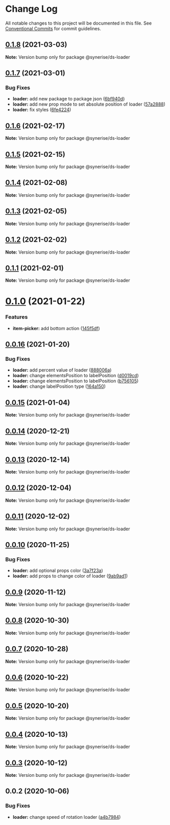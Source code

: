 # Change Log

All notable changes to this project will be documented in this file.
See [Conventional Commits](https://conventionalcommits.org) for commit guidelines.

## [0.1.8](https://github.com/Synerise/synerise-design/compare/@synerise/ds-loader@0.1.7...@synerise/ds-loader@0.1.8) (2021-03-03)

**Note:** Version bump only for package @synerise/ds-loader





## [0.1.7](https://github.com/Synerise/synerise-design/compare/@synerise/ds-loader@0.1.6...@synerise/ds-loader@0.1.7) (2021-03-01)


### Bug Fixes

* **loader:** add new package to package json ([6bf940d](https://github.com/Synerise/synerise-design/commit/6bf940de16e78a554e7950094d11c32d0bcbe017))
* **loader:** add new prop mode to set absolute position of loader ([57a2888](https://github.com/Synerise/synerise-design/commit/57a2888e0cac3d948aedcd65ba729eab258cbe30))
* **loader:** fix styles ([6fe4224](https://github.com/Synerise/synerise-design/commit/6fe4224bf646f5daf3f754e85c45794ee080c7da))





## [0.1.6](https://github.com/Synerise/synerise-design/compare/@synerise/ds-loader@0.1.5...@synerise/ds-loader@0.1.6) (2021-02-17)

**Note:** Version bump only for package @synerise/ds-loader





## [0.1.5](https://github.com/Synerise/synerise-design/compare/@synerise/ds-loader@0.1.4...@synerise/ds-loader@0.1.5) (2021-02-15)

**Note:** Version bump only for package @synerise/ds-loader





## [0.1.4](https://github.com/Synerise/synerise-design/compare/@synerise/ds-loader@0.1.3...@synerise/ds-loader@0.1.4) (2021-02-08)

**Note:** Version bump only for package @synerise/ds-loader





## [0.1.3](https://github.com/Synerise/synerise-design/compare/@synerise/ds-loader@0.1.2...@synerise/ds-loader@0.1.3) (2021-02-05)

**Note:** Version bump only for package @synerise/ds-loader





## [0.1.2](https://github.com/Synerise/synerise-design/compare/@synerise/ds-loader@0.1.1...@synerise/ds-loader@0.1.2) (2021-02-02)

**Note:** Version bump only for package @synerise/ds-loader





## [0.1.1](https://github.com/Synerise/synerise-design/compare/@synerise/ds-loader@0.1.0...@synerise/ds-loader@0.1.1) (2021-02-01)

**Note:** Version bump only for package @synerise/ds-loader





# [0.1.0](https://github.com/Synerise/synerise-design/compare/@synerise/ds-loader@0.0.16...@synerise/ds-loader@0.1.0) (2021-01-22)


### Features

* **item-picker:** add bottom action ([145f5df](https://github.com/Synerise/synerise-design/commit/145f5df49c690f10bc6fe07cece1eab6f1e27c16))





## [0.0.16](https://github.com/Synerise/synerise-design/compare/@synerise/ds-loader@0.0.15...@synerise/ds-loader@0.0.16) (2021-01-20)


### Bug Fixes

* **loader:** add percent value of loader ([888006a](https://github.com/Synerise/synerise-design/commit/888006a27bf5466e75544a18697f57ec9b6c6312))
* **loader:** change elementsPosition to labelPosition ([d0019cd](https://github.com/Synerise/synerise-design/commit/d0019cdcb0d78768b046c04e05096e6570598377))
* **loader:** change elementsPosition to labelPosition ([b756105](https://github.com/Synerise/synerise-design/commit/b756105436c44c1ad42bf34f1a97f9342570d98c))
* **loader:** change labelPosition type ([164a150](https://github.com/Synerise/synerise-design/commit/164a1502d14422dbc7e37586206ba81c23cf6236))





## [0.0.15](https://github.com/Synerise/synerise-design/compare/@synerise/ds-loader@0.0.14...@synerise/ds-loader@0.0.15) (2021-01-04)

**Note:** Version bump only for package @synerise/ds-loader





## [0.0.14](https://github.com/Synerise/synerise-design/compare/@synerise/ds-loader@0.0.13...@synerise/ds-loader@0.0.14) (2020-12-21)

**Note:** Version bump only for package @synerise/ds-loader





## [0.0.13](https://github.com/Synerise/synerise-design/compare/@synerise/ds-loader@0.0.12...@synerise/ds-loader@0.0.13) (2020-12-14)

**Note:** Version bump only for package @synerise/ds-loader





## [0.0.12](https://github.com/Synerise/synerise-design/compare/@synerise/ds-loader@0.0.11...@synerise/ds-loader@0.0.12) (2020-12-04)

**Note:** Version bump only for package @synerise/ds-loader





## [0.0.11](https://github.com/Synerise/synerise-design/compare/@synerise/ds-loader@0.0.10...@synerise/ds-loader@0.0.11) (2020-12-02)

**Note:** Version bump only for package @synerise/ds-loader





## [0.0.10](https://github.com/Synerise/synerise-design/compare/@synerise/ds-loader@0.0.9...@synerise/ds-loader@0.0.10) (2020-11-25)


### Bug Fixes

* **loader:** add optional props color ([3a7f23a](https://github.com/Synerise/synerise-design/commit/3a7f23a129f9eb86a968c62c0e79aca7ae06bfd1))
* **loader:** add props to change color of loader ([9ab9ad1](https://github.com/Synerise/synerise-design/commit/9ab9ad1abbe6eaa824a584fe4b427e0b85fbc280))





## [0.0.9](https://github.com/Synerise/synerise-design/compare/@synerise/ds-loader@0.0.8...@synerise/ds-loader@0.0.9) (2020-11-12)

**Note:** Version bump only for package @synerise/ds-loader





## [0.0.8](https://github.com/Synerise/synerise-design/compare/@synerise/ds-loader@0.0.7...@synerise/ds-loader@0.0.8) (2020-10-30)

**Note:** Version bump only for package @synerise/ds-loader





## [0.0.7](https://github.com/Synerise/synerise-design/compare/@synerise/ds-loader@0.0.6...@synerise/ds-loader@0.0.7) (2020-10-28)

**Note:** Version bump only for package @synerise/ds-loader





## [0.0.6](https://github.com/Synerise/synerise-design/compare/@synerise/ds-loader@0.0.5...@synerise/ds-loader@0.0.6) (2020-10-22)

**Note:** Version bump only for package @synerise/ds-loader





## [0.0.5](https://github.com/Synerise/synerise-design/compare/@synerise/ds-loader@0.0.4...@synerise/ds-loader@0.0.5) (2020-10-20)

**Note:** Version bump only for package @synerise/ds-loader





## [0.0.4](https://github.com/Synerise/synerise-design/compare/@synerise/ds-loader@0.0.3...@synerise/ds-loader@0.0.4) (2020-10-13)

**Note:** Version bump only for package @synerise/ds-loader





## [0.0.3](https://github.com/Synerise/synerise-design/compare/@synerise/ds-loader@0.0.2...@synerise/ds-loader@0.0.3) (2020-10-12)

**Note:** Version bump only for package @synerise/ds-loader





## 0.0.2 (2020-10-06)


### Bug Fixes

* **loader:** change speed of rotation loader ([a4b7984](https://github.com/Synerise/synerise-design/commit/a4b798462ce62ddf568604c33fc2364171a6e0ed))
